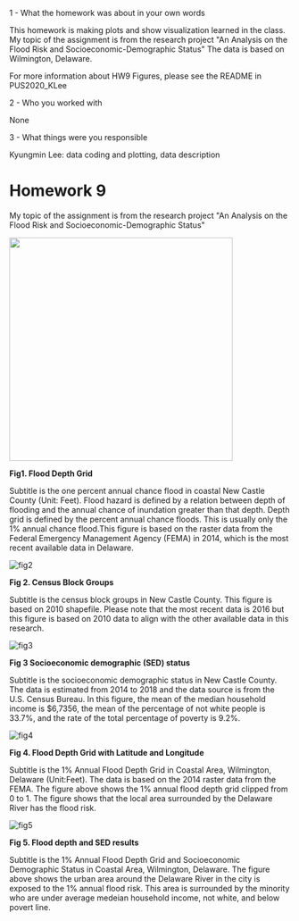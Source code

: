 
1 - What the homework was about in your own words

This homework is making plots and show visualization learned in the class. 
My topic of the assignment is from the research project "An Analysis on the Flood Risk and Socioeconomic-Demographic Status" 
The data is based on Wilmington, Delaware. 

For more information about HW9 Figures, please see the README in PUS2020_KLee 

2 - Who you worked with

None

3 - What things were you responsible

Kyungmin Lee: data coding and plotting, data description


# Homework 9 
My topic of the assignment is from the research project "An Analysis on the Flood Risk and Socioeconomic-Demographic Status" 

<div>
<img width="400" src="https://user-images.githubusercontent.com/60155597/100699609-7015ed80-3369-11eb-9cf6-5cc07f6dc199.png">
</div>


**Fig1. Flood Depth Grid** 

Subtitle is the one percent annual chance flood in coastal New Castle County (Unit: Feet). Flood hazard is defined by a relation between depth of flooding and the annual chance of inundation greater than that depth. Depth grid is defined by the percent annual chance floods. This is usually only the 1% annual chance flood.This figure is based on the raster data from the Federal Emergency Management Agency (FEMA) in 2014, which is the most recent available data in Delaware.



![fig2](https://user-images.githubusercontent.com/60155597/98707548-2891d800-234e-11eb-81f7-7596d83f48e9.png)

**Fig 2. Census Block Groups** 

Subtitle is the census block groups in New Castle County. This figure is based on 2010 shapefile. Please note that the most recent data is 2016 but this figure is based on 2010 data to align with the other available data in this research. 



![fig3](https://user-images.githubusercontent.com/60155597/98707549-292a6e80-234e-11eb-9108-dfe297f0732e.png)

**Fig 3 Socioeconomic demographic (SED) status** 

Subtitle is the socioeconomic demographic status in New Castle County. The data is estimated from 2014 to 2018 and the data source is from the U.S. Census Bureau. In this figure, the mean of the median household income is $6,7356, the mean of the percentage of not white people is 33.7%, and the rate of the total percentage of poverty is 9.2%.  



![fig4](https://user-images.githubusercontent.com/60155597/98707550-292a6e80-234e-11eb-8ccc-3fcc61768180.png)

**Fig 4. Flood Depth Grid with Latitude and Longitude** 

Subtitle is the 1% Annual Flood Depth Grid in Coastal Area, Wilmington, Delaware (Unit:Feet). The data is based on the 2014 raster data from the FEMA. The figure above shows the 1% annual flood depth grid clipped from 0 to 1. The figure shows that the local area surrounded by the Delaware River has the flood risk. 



![fig5](https://user-images.githubusercontent.com/60155597/98707553-29c30500-234e-11eb-8477-df9744aff9a2.png)

**Fig 5. Flood depth and SED results** 

Subtitle is the 1% Annual Flood Depth Grid and Socioeconomic Demographic Status in Coastal Area, Wilmington, Delaware. The figure above shows the urban area around the Delaware River in the city is exposed to the 1% annual flood risk. This area is surrounded by the minority who are under average medeian household income, not white, and below povert line. 




